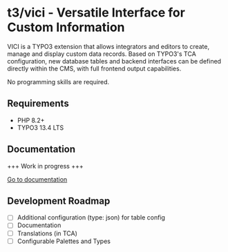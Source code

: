 # t3/vici - Versatile Interface for Custom Information

VICI is a TYPO3 extension that allows integrators and editors to create, manage and display custom data records.
Based on TYPO3's TCA configuration, new database tables and backend interfaces can be defined directly within the CMS,
with full frontend output capabilities.

No programming skills are required.


## Requirements

* PHP 8.2+
* TYPO3 13.4 LTS


## Documentation

+++ Work in progress +++

[Go to documentation](docs/index.md)


## Development Roadmap

* [ ] Additional configuration (type: json) for table config
* [ ] Documentation
* [ ] Translations (in TCA)
* [ ] Configurable Palettes and Types
